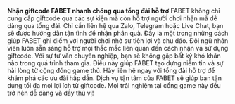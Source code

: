 **Nhận giftcode FABET nhanh chóng qua tổng đài hỗ trợ**
FABET không chỉ cung cấp giftcode qua các sự kiện mà còn hỗ trợ người chơi nhận mã dễ dàng qua tổng đài. Chỉ cần liên hệ qua Zalo, Telegram hoặc Live Chat, bạn sẽ được hướng dẫn tận tình để nhận phần quà. Đây là một trong những cách giúp FABET ghi điểm với người chơi nhờ sự tiện lợi và chu đáo.
Đội ngũ nhân viên luôn sẵn sàng hỗ trợ mọi thắc mắc liên quan đến cách nhận và sử dụng giftcode. Với sự tư vấn chuyên nghiệp, bạn sẽ không gặp bất kỳ khó khăn nào trong quá trình tham gia. Điều này giúp FABET tạo dựng niềm tin và sự hài lòng từ cộng đồng game thủ.
Hãy liên hệ ngay với tổng đài hỗ trợ để khám phá các ưu đãi hấp dẫn. Dịch vụ tận tâm của FABET sẽ giúp bạn tận dụng tối đa mọi lợi ích từ giftcode. Mọi trải nghiệm tại cổng game này đều trở nên dễ dàng và đầy thú vị!
